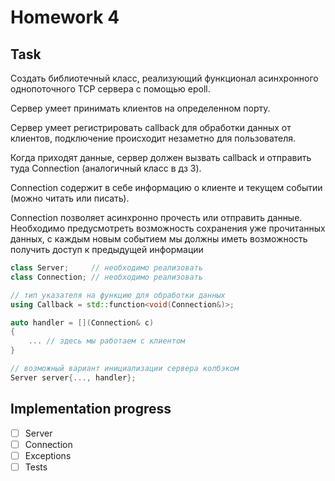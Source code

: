 # Homework 4

## Task

Создать библиотечный класс, реализующий функционал асинхронного однопоточного TCP сервера с помощью epoll.

Сервер умеет принимать клиентов на определенном порту.

Сервер умеет регистрировать callback для обработки данных от клиентов, подключение происходит незаметно для пользователя.

Когда приходят данные, сервер должен вызвать callback и отправить туда Connection (аналогичный класс в дз 3).

Connection содержит в себе информацию о клиенте и текущем событии (можно читать или писать).

Connection позволяет асинхронно прочесть или отправить данные.
Необходимо предусмотреть возможность сохранения уже прочитанных данных, с каждым новым событием мы должны иметь возможность получить доступ к предыдущей информации

```cpp
class Server;     // необходимо реализовать
class Connection; // необходимо реализовать

// тип указателя на функцию для обработки данных
using Callback = std::function<void(Connection&)>;

auto handler = [](Connection& c)
{
    ... // здесь мы работаем с клиентом
}

// возможный вариант инициализации сервера колбэком
Server server{..., handler};
```

## Implementation progress

- [ ] Server
- [ ] Connection
- [ ] Exceptions
- [ ] Tests
